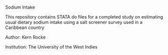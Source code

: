 Sodium Intake

This repository contains STATA do files for a completed study on estimating usual dietary sodium intake using a salt screener survey used in a Caribbean country

Author: Kern Rocke

Institution: The University of the West Indies
